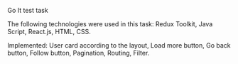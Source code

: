 Go It test task

The following technologies were used in this task: Redux Toolkit, Java Script,
React.js, HTML, CSS.

Implemented: User card according to the layout, Load more button, Go back
button, Follow button, Pagination, Routing, Filter.
